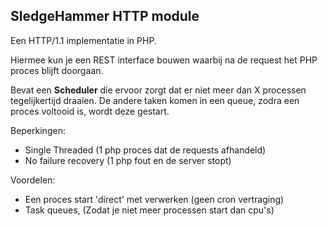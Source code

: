 SledgeHammer HTTP module
-------------------------

Een HTTP/1.1 implementatie in PHP.


Hiermee kun je een REST interface bouwen waarbij na de request het PHP proces blijft doorgaan.

Bevat een **Scheduler** die ervoor zorgt dat er niet meer dan X processen tegelijkertijd draaien.
De andere taken komen in een queue, zodra een proces voltooid is, wordt deze gestart.

Beperkingen:

* Single Threaded (1 php proces dat de requests afhandeld)
* No failure recovery (1 php fout en de server stopt)

Voordelen:

* Een proces start 'direct' met verwerken (geen cron vertraging)
* Task queues, (Zodat je niet meer processen start dan cpu's)
